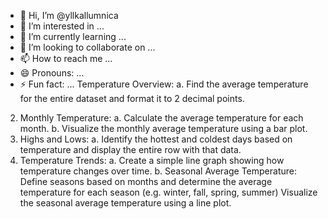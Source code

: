 - 👋 Hi, I’m @yllkallumnica
- 👀 I’m interested in ...
- 🌱 I’m currently learning ...
- 💞️ I’m looking to collaborate on ...
- 📫 How to reach me ...
- 😄 Pronouns: ...
- ⚡ Fun fact: ...
Temperature Overview:
a. Find the average temperature for the entire dataset and format it to 2 decimal points.
2. Monthly Temperature:
a. Calculate the average temperature for each month.
b. Visualize the monthly average temperature using a bar plot.
3. Highs and Lows:
a. Identify the hottest and coldest days based on temperature and display the entire row with that data.
4. Temperature Trends:
a. Create a simple line graph showing how temperature changes over time.
b. Seasonal Average Temperature:
Define seasons based on months and determine the average temperature for each season (e.g. winter, fall, spring, summer)
Visualize the seasonal average temperature using a line plot.
<!---
https://www.kaggle.com/datasets/risakashiwabara/tokyo-weatherdata
yllkallumnica/yllkallumnica is a ✨ special ✨ repository because its `README.md` (this file) appears on your GitHub profile.
You can click the Preview link to take a look at your changes.
--->
